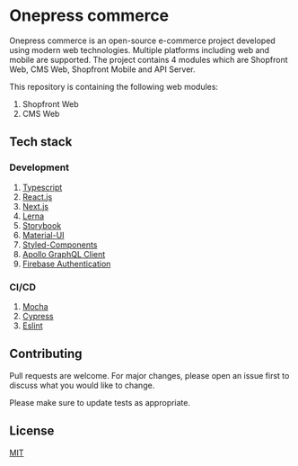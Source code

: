 # Onepress commerce

Onepress commerce is an open-source e-commerce project developed using modern web technologies. Multiple platforms including web and mobile are supported. The project contains 4 modules which are Shopfront Web, CMS Web, Shopfront Mobile and API Server.

This repository is containing the following web modules:
1. Shopfront Web
2. CMS Web

## Tech stack
### Development
1. [Typescript](https://www.typescriptlang.org/)
2. [React.js](https://reactjs.org/)
3. [Next.js](https://nextjs.org/)
4. [Lerna](https://github.com/lerna/lerna)
5. [Storybook](https://storybook.js.org/)
6. [Material-UI](https://material-ui.com/)
7. [Styled-Components](https://styled-components.com/)
8. [Apollo GraphQL Client](https://www.apollographql.com/docs/react)
9. [Firebase Authentication](https://firebase.google.com/docs/auth)

### CI/CD
1. [Mocha](https://mochajs.org/)
2. [Cypress](https://www.cypress.io/)
3. [Eslint](https://eslint.org/)

## Contributing
Pull requests are welcome. For major changes, please open an issue first to discuss what you would like to change.

Please make sure to update tests as appropriate.

## License
[MIT](https://choosealicense.com/licenses/mit/)